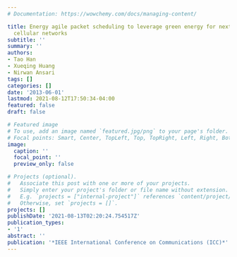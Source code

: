 ```yaml
---
# Documentation: https://wowchemy.com/docs/managing-content/

title: Energy agile packet scheduling to leverage green energy for next generation
  cellular networks
subtitle: ''
summary: ''
authors:
- Tao Han
- Xueqing Huang
- Nirwan Ansari
tags: []
categories: []
date: '2013-06-01'
lastmod: 2021-08-12T17:50:34-04:00
featured: false
draft: false

# Featured image
# To use, add an image named `featured.jpg/png` to your page's folder.
# Focal points: Smart, Center, TopLeft, Top, TopRight, Left, Right, BottomLeft, Bottom, BottomRight.
image:
  caption: ''
  focal_point: ''
  preview_only: false

# Projects (optional).
#   Associate this post with one or more of your projects.
#   Simply enter your project's folder or file name without extension.
#   E.g. `projects = ["internal-project"]` references `content/project/deep-learning/index.md`.
#   Otherwise, set `projects = []`.
projects: []
publishDate: '2021-08-13T02:20:24.754517Z'
publication_types:
- '1'
abstract: ''
publication: '*IEEE International Conference on Communications (ICC)*'
---
```


